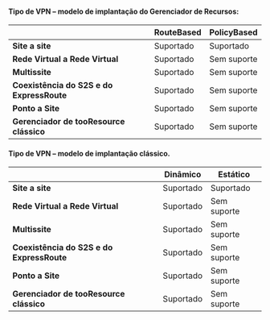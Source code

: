 #### <a name="vpn-type---resource-manager-deployment-model"></a>Tipo de VPN – modelo de implantação do Gerenciador de Recursos:
|  | **RouteBased** | **PolicyBased** |
| --- | --- | --- |
| **Site a site** |Suportado |Suportado |
| **Rede Virtual a Rede Virtual** |Suportado |Sem suporte |
| **Multissite** |Suportado |Sem suporte |
| **Coexistência do S2S e do ExpressRoute** |Suportado |Sem suporte |
| **Ponto a Site** |Suportado |Sem suporte |
| **Gerenciador de tooResource clássico** |Suportado |Sem suporte |

#### <a name="vpn-type---classic-deployment-model"></a>Tipo de VPN – modelo de implantação clássico.
|  | **Dinâmico** | **Estático** |
| --- | --- | --- |
| **Site a site** |Suportado |Suportado |
| **Rede Virtual a Rede Virtual** |Suportado |Sem suporte |
| **Multissite** |Suportado |Sem suporte |
| **Coexistência do S2S e do ExpressRoute** |Suportado |Sem suporte |
| **Ponto a Site** |Suportado |Sem suporte |
| **Gerenciador de tooResource clássico** |Suportado |Sem suporte |

